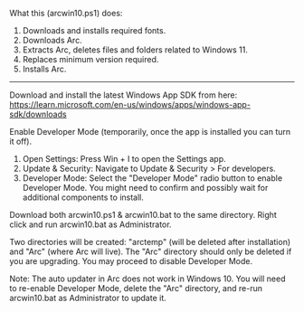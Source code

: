 What this (arcwin10.ps1) does:

1. Downloads and installs required fonts.
2. Downloads Arc.
3. Extracts Arc, deletes files and folders related to Windows 11.
4. Replaces minimum version required.
5. Installs Arc.

------------------------------------------------------------------

Download and install the latest Windows App SDK from here: https://learn.microsoft.com/en-us/windows/apps/windows-app-sdk/downloads

Enable Developer Mode (temporarily, once the app is installed you can turn it off).
1. Open Settings: Press Win + I to open the Settings app.
2. Update & Security: Navigate to Update & Security > For developers.
3. Developer Mode: Select the "Developer Mode" radio button to enable Developer Mode. You might need to confirm and possibly wait for additional components to install.

Download both arcwin10.ps1 & arcwin10.bat to the same directory. Right click and run arcwin10.bat as Administrator.

Two directories will be created: "arctemp" (will be deleted after installation) and "Arc" (where Arc will live). The "Arc" directory should only be deleted if you are upgrading. You may proceed to disable Developer Mode.

Note: The auto updater in Arc does not work in Windows 10. You will need to re-enable Developer Mode, delete the "Arc" directory, and re-run arcwin10.bat as Administrator to update it.
